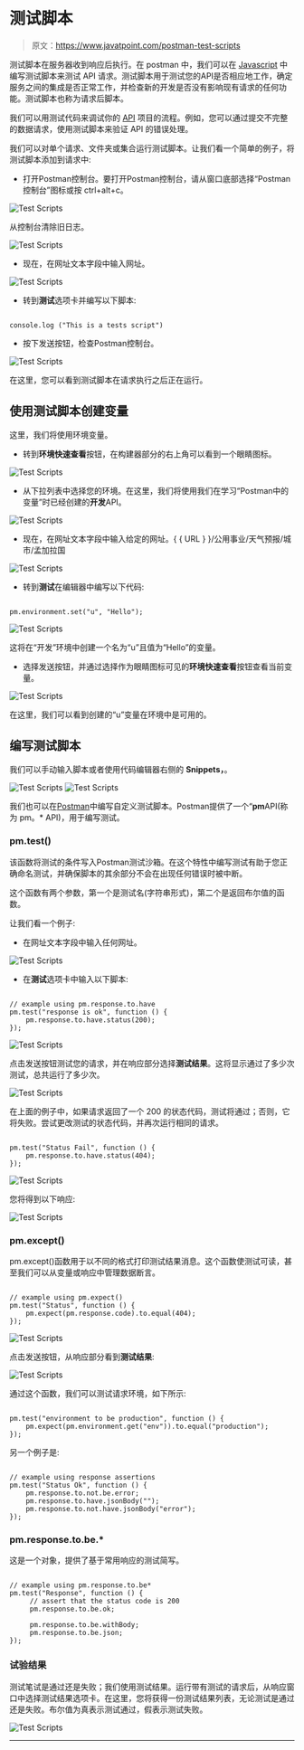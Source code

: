 # 测试脚本

> 原文：<https://www.javatpoint.com/postman-test-scripts>

测试脚本在服务器收到响应后执行。在 postman 中，我们可以在 [Javascript](https://www.javatpoint.com/javascript-tutorial) 中编写测试脚本来测试 API 请求。测试脚本用于测试您的API是否相应地工作，确定服务之间的集成是否正常工作，并检查新的开发是否没有影响现有请求的任何功能。测试脚本也称为请求后脚本。

我们可以用测试代码来调试你的 [API](https://www.javatpoint.com/api-full-form) 项目的流程。例如，您可以通过提交不完整的数据请求，使用测试脚本来验证 API 的错误处理。

我们可以对单个请求、文件夹或集合运行测试脚本。让我们看一个简单的例子，将测试脚本添加到请求中:

*   打开Postman控制台。要打开Postman控制台，请从窗口底部选择“Postman控制台”图标或按 ctrl+alt+c。

![Test Scripts](img/f80f6f8b6967b8f8699a43a15824a365.png)

从控制台清除旧日志。

![Test Scripts](img/a1ee8d9dfcc2cbb6867485fcf03891c9.png)

*   现在，在网址文本字段中输入网址。

![Test Scripts](img/67c680d39e413ba67f93263489b82afe.png)

*   转到**测试**选项卡并编写以下脚本:

```

console.log ("This is a tests script")

```

*   按下发送按钮，检查Postman控制台。

![Test Scripts](img/6a299550213820bfad40e8a7bce3a192.png)

在这里，您可以看到测试脚本在请求执行之后正在运行。

## 使用测试脚本创建变量

这里，我们将使用环境变量。

*   转到**环境快速查看**按钮，在构建器部分的右上角可以看到一个眼睛图标。

![Test Scripts](img/5ee791ef6fc13bbeca697191d67bab25.png)

*   从下拉列表中选择您的环境。在这里，我们将使用我们在学习“Postman中的变量”时已经创建的**开发**API。

![Test Scripts](img/5ec5f0292719c5e1528e3151c000f52e.png)

*   现在，在网址文本字段中输入给定的网址。{ { URL } }/公用事业/天气预报/城市/孟加拉国

![Test Scripts](img/48c0a481d28c4eec1e964abe4418e1e2.png)

*   转到**测试**在编辑器中编写以下代码:

```

pm.environment.set("u", "Hello");

```

![Test Scripts](img/e41f3d0cdcc5406491fcd7462bcc671e.png)

这将在“开发”环境中创建一个名为“u”且值为“Hello”的变量。

*   选择发送按钮，并通过选择作为眼睛图标可见的**环境快速查看**按钮查看当前变量。

![Test Scripts](img/70d2c8101184db11b985f0e4a515f26c.png)

在这里，我们可以看到创建的“u”变量在环境中是可用的。

## 编写测试脚本

我们可以手动输入脚本或者使用代码编辑器右侧的 **Snippets，**。

![Test Scripts](img/16eb78dddb0219a7697376cec3a632a4.png)
![Test Scripts](img/d8b226cb90a6118af515dba888bb2d44.png)

我们也可以在[Postman](https://www.javatpoint.com/postman)中编写自定义测试脚本。Postman提供了一个“**pm**API(称为 pm。* API)，用于编写测试。

### pm.test()

该函数将测试的条件写入Postman测试沙箱。在这个特性中编写测试有助于您正确命名测试，并确保脚本的其余部分不会在出现任何错误时被中断。

这个函数有两个参数，第一个是测试名(字符串形式)，第二个是返回布尔值的函数。

让我们看一个例子:

*   在网址文本字段中输入任何网址。

![Test Scripts](img/010320cc37b5097309ea3b6853dae2a7.png)

*   在**测试**选项卡中输入以下脚本:

```

// example using pm.response.to.have
pm.test("response is ok", function () {
    pm.response.to.have.status(200);
});

```

![Test Scripts](img/4f2aac322ae09d222396c5f887dd69c2.png)

点击发送按钮测试您的请求，并在响应部分选择**测试结果**。这将显示通过了多少次测试，总共运行了多少次。

![Test Scripts](img/876f25d43f241c0b54a0258387a2493c.png)

在上面的例子中，如果请求返回了一个 200 的状态代码，测试将通过；否则，它将失败。尝试更改测试的状态代码，并再次运行相同的请求。

```

pm.test("Status Fail", function () {
    pm.response.to.have.status(404);
});

```

![Test Scripts](img/fb42dea86a02d4175879618a761901fc.png)

您将得到以下响应:

![Test Scripts](img/d51159b1274acb8a2a92a680da71e787.png)

### pm.except()

pm.except()函数用于以不同的格式打印测试结果消息。这个函数使测试可读，甚至我们可以从变量或响应中管理数据断言。

```

// example using pm.expect()
pm.test("Status", function () { 
    pm.expect(pm.response.code).to.equal(404); 
});

```

![Test Scripts](img/cfd9bb63072d8449a34f0a0394fedd8d.png)

点击发送按钮，从响应部分看到**测试结果**:

![Test Scripts](img/4b99c7502f70d51a902f76c4a1863cb8.png)

通过这个函数，我们可以测试请求环境，如下所示:

```

pm.test("environment to be production", function () {
    pm.expect(pm.environment.get("env")).to.equal("production");
});

```

另一个例子是:

```

// example using response assertions
pm.test("Status Ok", function () { 
    pm.response.to.not.be.error; 
    pm.response.to.have.jsonBody(""); 
    pm.response.to.not.have.jsonBody("error"); 
});

```

### pm.response.to.be.*

这是一个对象，提供了基于常用响应的测试简写。

```

// example using pm.response.to.be*
pm.test("Response", function () {
     // assert that the status code is 200
     pm.response.to.be.ok; 

     pm.response.to.be.withBody;
     pm.response.to.be.json; 
});

```

### 试验结果

测试笔试是通过还是失败；我们使用测试结果。运行带有测试的请求后，从响应窗口中选择测试结果选项卡。在这里，您将获得一份测试结果列表，无论测试是通过还是失败。布尔值为真表示测试通过，假表示测试失败。

![Test Scripts](img/26fdcf35490a527d857e127cd4911d7a.png)

* * *